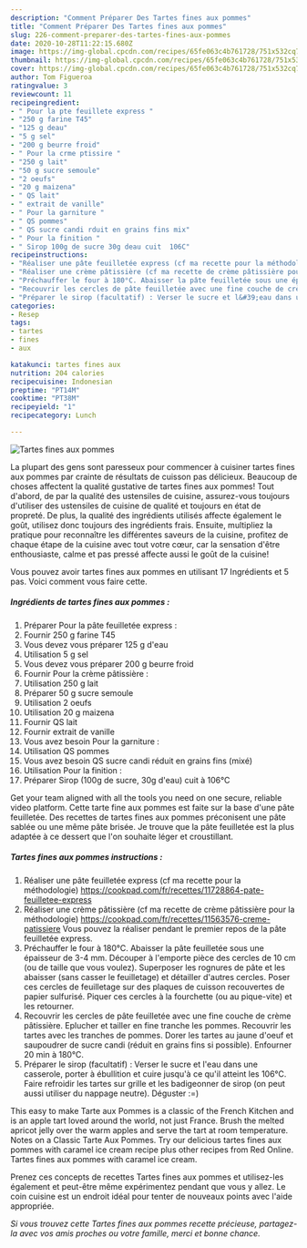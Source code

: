 ```yaml
---
description: "Comment Préparer Des Tartes fines aux pommes"
title: "Comment Préparer Des Tartes fines aux pommes"
slug: 226-comment-preparer-des-tartes-fines-aux-pommes
date: 2020-10-28T11:22:15.680Z
image: https://img-global.cpcdn.com/recipes/65fe063c4b761728/751x532cq70/tartes-fines-aux-pommes-photo-principale-de-la-recette.jpg
thumbnail: https://img-global.cpcdn.com/recipes/65fe063c4b761728/751x532cq70/tartes-fines-aux-pommes-photo-principale-de-la-recette.jpg
cover: https://img-global.cpcdn.com/recipes/65fe063c4b761728/751x532cq70/tartes-fines-aux-pommes-photo-principale-de-la-recette.jpg
author: Tom Figueroa
ratingvalue: 3
reviewcount: 11
recipeingredient:
- " Pour la pte feuillete express "
- "250 g farine T45"
- "125 g deau"
- "5 g sel"
- "200 g beurre froid"
- " Pour la crme ptissire "
- "250 g lait"
- "50 g sucre semoule"
- "2 oeufs"
- "20 g maizena"
- " QS lait"
- " extrait de vanille"
- " Pour la garniture "
- " QS pommes"
- " QS sucre candi rduit en grains fins mix"
- " Pour la finition "
- " Sirop 100g de sucre 30g deau cuit  106C"
recipeinstructions:
- "Réaliser une pâte feuilletée express (cf ma recette pour la méthodologie) https://cookpad.com/fr/recettes/11728864-pate-feuilletee-express"
- "Réaliser une crème pâtissière (cf ma recette de crème pâtissière pour la méthodologie) https://cookpad.com/fr/recettes/11563576-creme-patissiere Vous pouvez la réaliser pendant le premier repos de la pâte feuilletée express."
- "Préchauffer le four à 180°C. Abaisser la pâte feuilletée sous une épaisseur de 3-4 mm. Découper à l&#39;emporte pièce des cercles de 10 cm (ou de taille que vous voulez). Superposer les rognures de pâte et les abaisser (sans casser le feuilletage) et détailler d&#39;autres cercles. Poser ces cercles de feuilletage sur des plaques de cuisson recouvertes de papier sulfurisé. Piquer ces cercles à la fourchette (ou au pique-vite) et les retourner."
- "Recouvrir les cercles de pâte feuilletée avec une fine couche de crème pâtissière. Eplucher et tailler en fine tranche les pommes. Recouvrir les tartes avec les tranches de pommes. Dorer les tartes au jaune d&#39;oeuf et saupoudrer de sucre candi (réduit en grains fins si possible). Enfourner 20 min à 180°C."
- "Préparer le sirop (facultatif) : Verser le sucre et l&#39;eau dans une casserole, porter à ébullition et cuire jusqu&#39;à ce qu&#39;il atteint les 106°C. Faire refroidir les tartes sur grille et les badigeonner de sirop (on peut aussi utiliser du nappage neutre). Déguster :=)"
categories:
- Resep
tags:
- tartes
- fines
- aux

katakunci: tartes fines aux 
nutrition: 204 calories
recipecuisine: Indonesian
preptime: "PT14M"
cooktime: "PT38M"
recipeyield: "1"
recipecategory: Lunch

---
```



![Tartes fines aux pommes](https://img-global.cpcdn.com/recipes/65fe063c4b761728/751x532cq70/tartes-fines-aux-pommes-photo-principale-de-la-recette.jpg)

La plupart des gens sont paresseux pour commencer à cuisiner tartes fines aux pommes par crainte de résultats de cuisson pas délicieux. Beaucoup de choses affectent la qualité gustative de tartes fines aux pommes! Tout d'abord, de par la qualité des ustensiles de cuisine, assurez-vous toujours d'utiliser des ustensiles de cuisine de qualité et toujours en état de propreté. De plus, la qualité des ingrédients utilisés affecte également le goût, utilisez donc toujours des ingrédients frais. Ensuite, multipliez la pratique pour reconnaître les différentes saveurs de la cuisine, profitez de chaque étape de la cuisine avec tout votre cœur, car la sensation d'être enthousiaste, calme et pas pressé affecte aussi le goût de la cuisine!

<!--inarticleads1-->

Vous pouvez avoir tartes fines aux pommes en utilisant 17 Ingrédients et 5 pas. Voici comment vous faire cette.

##### Ingrédients de tartes fines aux pommes :

1. Préparer  Pour la pâte feuilletée express :
1. Fournir 250 g farine T45
1. Vous devez vous préparer 125 g d&#39;eau
1. Utilisation 5 g sel
1. Vous devez vous préparer 200 g beurre froid
1. Fournir  Pour la crème pâtissière :
1. Utilisation 250 g lait
1. Préparer 50 g sucre semoule
1. Utilisation 2 oeufs
1. Utilisation 20 g maizena
1. Fournir  QS lait
1. Fournir  extrait de vanille
1. Vous avez besoin  Pour la garniture :
1. Utilisation  QS pommes
1. Vous avez besoin  QS sucre candi réduit en grains fins (mixé)
1. Utilisation  Pour la finition :
1. Préparer  Sirop (100g de sucre, 30g d&#39;eau) cuit à 106°C


Get your team aligned with all the tools you need on one secure, reliable video platform. Cette tarte fine aux pommes est faite sur la base d&#39;une pâte feuilletée. Des recettes de tartes fines aux pommes préconisent une pâte sablée ou une même pâte brisée. Je trouve que la pâte feuilletée est la plus adaptée à ce dessert que l&#39;on souhaite léger et croustillant. 

<!--inarticleads2-->

##### Tartes fines aux pommes instructions :

1. Réaliser une pâte feuilletée express (cf ma recette pour la méthodologie) https://cookpad.com/fr/recettes/11728864-pate-feuilletee-express
1. Réaliser une crème pâtissière (cf ma recette de crème pâtissière pour la méthodologie) https://cookpad.com/fr/recettes/11563576-creme-patissiere Vous pouvez la réaliser pendant le premier repos de la pâte feuilletée express.
1. Préchauffer le four à 180°C. Abaisser la pâte feuilletée sous une épaisseur de 3-4 mm. Découper à l&#39;emporte pièce des cercles de 10 cm (ou de taille que vous voulez). Superposer les rognures de pâte et les abaisser (sans casser le feuilletage) et détailler d&#39;autres cercles. Poser ces cercles de feuilletage sur des plaques de cuisson recouvertes de papier sulfurisé. Piquer ces cercles à la fourchette (ou au pique-vite) et les retourner.
1. Recouvrir les cercles de pâte feuilletée avec une fine couche de crème pâtissière. Eplucher et tailler en fine tranche les pommes. Recouvrir les tartes avec les tranches de pommes. Dorer les tartes au jaune d&#39;oeuf et saupoudrer de sucre candi (réduit en grains fins si possible). Enfourner 20 min à 180°C.
1. Préparer le sirop (facultatif) : Verser le sucre et l&#39;eau dans une casserole, porter à ébullition et cuire jusqu&#39;à ce qu&#39;il atteint les 106°C. Faire refroidir les tartes sur grille et les badigeonner de sirop (on peut aussi utiliser du nappage neutre). Déguster :=)


This easy to make Tarte aux Pommes is a classic of the French Kitchen and is an apple tart loved around the world, not just France. Brush the melted apricot jelly over the warm apples and serve the tart at room temperature. Notes on a Classic Tarte Aux Pommes. Try our delicious tartes fines aux pommes with caramel ice cream recipe plus other recipes from Red Online. Tartes fines aux pommes with caramel ice cream. 

<!--inarticleads1-->

<p>
Prenez ces concepts de recettes Tartes fines aux pommes et utilisez-les également et peut-être même expérimentez pendant que vous y allez. Le coin cuisine est un endroit idéal pour tenter de nouveaux points avec l'aide appropriée.
</p>

<p>
<i>Si vous trouvez cette Tartes fines aux pommes recette précieuse, partagez-la avec vos amis proches ou votre famille, merci et bonne chance.</i>
</p>
